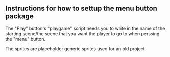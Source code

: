 ## Instructions for how to settup the menu button package

The "Play" button's "playgame" script needs you to write in the name of the starting scene/the scene that you want the player to go to when perssing the "menu" button. 

The sprites are placeholder generic sprites used for an old project
